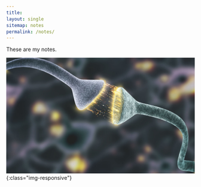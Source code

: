 ```yaml
---
title: 
layout: single
sitemap: notes
permalink: /notes/
---
```


These are my notes.

![neurons](images/firing_neurons.jpg){:class="img-responsive"}